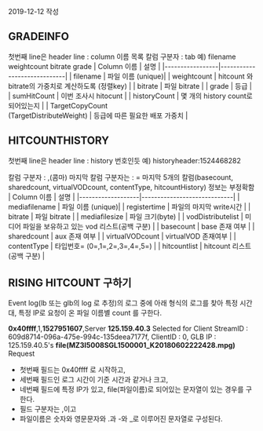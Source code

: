 2019-12-12 작성

## GRADEINFO
첫번째 line은 header line : column 이름 목록
칼럼 구분자 : tab
예) filename  weightcount bitrate grade
| Column 이름     | 설명                        |
|-----------------|-----------------------------|
| filename        | 파일 이름 (unique)|
|	weightcount     | hitcount 와 bitrate의 가중치로 계산하도록 (정렬key) |
| bitrate         | 파일 bitrate |
| grade           | 등급 |
| sumHitCount     | 이번 조사시 hitocunt |
| historyCount    | 몇 개의 history count로 되어있는지 |
| TargetCopyCount<br>(TargetDistributeWeight) | 등급에 따른 필요한 배포 가중치 |

## HITCOUNTHISTORY
첫번째 line은 header line : history 번호인듯
예) historyheader:1524468282

칼럼 구분자 : ,(콤마)
마지막 칼럼 구분자는 : =
마지막 5개의 칼럼(basecount, sharedcount, virtualVODcount, contentType, hitcountHistory) 정보는 부정확함
| Column 이름       | 설명                        |
|-------------------|-----------------------------|
| mediafilename     | 파일 이름 (unique)|
|	registertime      | 파일의 마지막 write시간 |
| bitrate           | 파일 bitrate |
| mediafilesize     | 파일 크기(byte) |
| vodDistributelist | 미디어 파일을 보유하고 있는 vod 리스트(공백 구분) |
| basecount         | base 존재 여부   |
| sharedcount       | aux 존재 여부   |
| virtualVODcount   | virtualVOD 존재여부  |
| contentType       | 타입번호= (0=,1=,2=,3=,4=,5=) |
| hitcountlist   | hitcount 리스트(공백 구분) |

## RISING HITCOUNT 구하기
Event log(lb 또는 glb의 log 로 추정)의 로그 중에
아래 형식의 로그를 찾아
특정 시간대, 특정 IP로 요청이 온 파일 이름별 count 를 구한다.

**0x40ffff**,1,**1527951607**,Server **125.159.40.3** Selected for Client StreamID : 609d8714-096a-475e-994c-135deea7177f, ClientID : 0, GLB IP : 125.159.40.5's **file(MZ3I5008SGL1500001_K20180602222428.mpg)** Request

- 첫번째 필드는 0x40ffff 로 시작하고,
- 세번째 필드인 로그 시간이 기준 시간과 같거나 크고,
- 네번째 필드에 특정 IP가 있고, file(파일이름)로 되어있는 문자열이 있는 경우를 구한다.
- 필드 구분자는 ,이고
- 파일이름은 숫자와 영문문자와 .과 -와 _로 이루어진 문자열로 구성된다.

